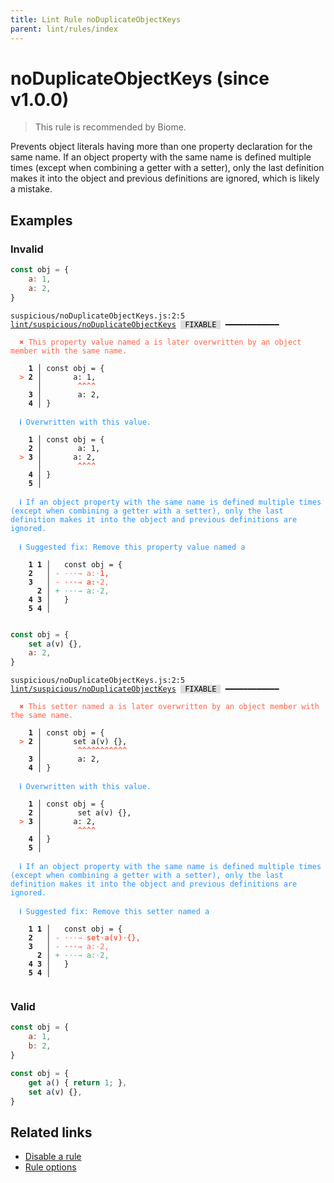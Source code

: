 ```yaml
---
title: Lint Rule noDuplicateObjectKeys
parent: lint/rules/index
---
```


# noDuplicateObjectKeys (since v1.0.0)

> This rule is recommended by Biome.

Prevents object literals having more than one property declaration for the same name.
If an object property with the same name is defined multiple times (except when combining a getter with a setter), only the last definition makes it into the object and previous definitions are ignored, which is likely a mistake.

## Examples

### Invalid

```jsx
const obj = {
   	a: 1,
   	a: 2,
}
```

<pre class="language-text"><code class="language-text">suspicious/noDuplicateObjectKeys.js:2:5 <a href="https://biomejs.dev/lint/rules/noDuplicateObjectKeys">lint/suspicious/noDuplicateObjectKeys</a> <span style="color: #000; background-color: #ddd;"> FIXABLE </span> ━━━━━━━━━━━━

<strong><span style="color: Tomato;">  </span></strong><strong><span style="color: Tomato;">✖</span></strong> <span style="color: Tomato;">This property value named a is later overwritten by an object member with the same name.</span>
  
    <strong>1 │ </strong>const obj = {
<strong><span style="color: Tomato;">  </span></strong><strong><span style="color: Tomato;">&gt;</span></strong> <strong>2 │ </strong>   	a: 1,
   <strong>   │ </strong>   	<strong><span style="color: Tomato;">^</span></strong><strong><span style="color: Tomato;">^</span></strong><strong><span style="color: Tomato;">^</span></strong><strong><span style="color: Tomato;">^</span></strong>
    <strong>3 │ </strong>   	a: 2,
    <strong>4 │ </strong>}
  
<strong><span style="color: rgb(38, 148, 255);">  </span></strong><strong><span style="color: rgb(38, 148, 255);">ℹ</span></strong> <span style="color: rgb(38, 148, 255);">Overwritten with this value.</span>
  
    <strong>1 │ </strong>const obj = {
    <strong>2 │ </strong>   	a: 1,
<strong><span style="color: Tomato;">  </span></strong><strong><span style="color: Tomato;">&gt;</span></strong> <strong>3 │ </strong>   	a: 2,
   <strong>   │ </strong>   	<strong><span style="color: Tomato;">^</span></strong><strong><span style="color: Tomato;">^</span></strong><strong><span style="color: Tomato;">^</span></strong><strong><span style="color: Tomato;">^</span></strong>
    <strong>4 │ </strong>}
    <strong>5 │ </strong>
  
<strong><span style="color: rgb(38, 148, 255);">  </span></strong><strong><span style="color: rgb(38, 148, 255);">ℹ</span></strong> <span style="color: rgb(38, 148, 255);">If an object property with the same name is defined multiple times (except when combining a getter with a setter), only the last definition makes it into the object and previous definitions are ignored.</span>
  
<strong><span style="color: rgb(38, 148, 255);">  </span></strong><strong><span style="color: rgb(38, 148, 255);">ℹ</span></strong> <span style="color: rgb(38, 148, 255);">Suggested fix</span><span style="color: rgb(38, 148, 255);">: </span><span style="color: rgb(38, 148, 255);">Remove this property value named a</span>
  
    <strong>1</strong> <strong>1</strong><strong> │ </strong>  const obj = {
    <strong>2</strong>  <strong> │ </strong><span style="color: Tomato;">-</span> <span style="color: Tomato;"><span style="opacity: 0.8;">·</span></span><span style="color: Tomato;"><span style="opacity: 0.8;">·</span></span><span style="color: Tomato;"><span style="opacity: 0.8;">·</span></span><span style="color: Tomato;"><span style="opacity: 0.8;">→ </span></span><span style="color: Tomato;">a</span><span style="color: Tomato;">:</span><span style="color: Tomato;"><span style="opacity: 0.8;">·</span></span><span style="color: Tomato;"><strong>1</strong></span><span style="color: Tomato;"><strong>,</strong></span>
    <strong>3</strong>  <strong> │ </strong><span style="color: Tomato;">-</span> <span style="color: Tomato;"><span style="opacity: 0.8;"><strong>·</strong></span></span><span style="color: Tomato;"><span style="opacity: 0.8;"><strong>·</strong></span></span><span style="color: Tomato;"><span style="opacity: 0.8;"><strong>·</strong></span></span><span style="color: Tomato;"><span style="opacity: 0.8;"><strong>→ </strong></span></span><span style="color: Tomato;"><strong>a</strong></span><span style="color: Tomato;"><strong>:</strong></span><span style="color: Tomato;"><span style="opacity: 0.8;"><strong>·</strong></span></span><span style="color: Tomato;">2</span><span style="color: Tomato;">,</span>
      <strong>2</strong><strong> │ </strong><span style="color: MediumSeaGreen;">+</span> <span style="color: MediumSeaGreen;"><span style="opacity: 0.8;">·</span></span><span style="color: MediumSeaGreen;"><span style="opacity: 0.8;">·</span></span><span style="color: MediumSeaGreen;"><span style="opacity: 0.8;">·</span></span><span style="color: MediumSeaGreen;"><span style="opacity: 0.8;">→ </span></span><span style="color: MediumSeaGreen;">a</span><span style="color: MediumSeaGreen;">:</span><span style="color: MediumSeaGreen;"><span style="opacity: 0.8;">·</span></span><span style="color: MediumSeaGreen;">2</span><span style="color: MediumSeaGreen;">,</span>
    <strong>4</strong> <strong>3</strong><strong> │ </strong>  }
    <strong>5</strong> <strong>4</strong><strong> │ </strong>  
  
</code></pre>

```jsx
const obj = {
   	set a(v) {},
   	a: 2,
}
```

<pre class="language-text"><code class="language-text">suspicious/noDuplicateObjectKeys.js:2:5 <a href="https://biomejs.dev/lint/rules/noDuplicateObjectKeys">lint/suspicious/noDuplicateObjectKeys</a> <span style="color: #000; background-color: #ddd;"> FIXABLE </span> ━━━━━━━━━━━━

<strong><span style="color: Tomato;">  </span></strong><strong><span style="color: Tomato;">✖</span></strong> <span style="color: Tomato;">This setter named a is later overwritten by an object member with the same name.</span>
  
    <strong>1 │ </strong>const obj = {
<strong><span style="color: Tomato;">  </span></strong><strong><span style="color: Tomato;">&gt;</span></strong> <strong>2 │ </strong>   	set a(v) {},
   <strong>   │ </strong>   	<strong><span style="color: Tomato;">^</span></strong><strong><span style="color: Tomato;">^</span></strong><strong><span style="color: Tomato;">^</span></strong><strong><span style="color: Tomato;">^</span></strong><strong><span style="color: Tomato;">^</span></strong><strong><span style="color: Tomato;">^</span></strong><strong><span style="color: Tomato;">^</span></strong><strong><span style="color: Tomato;">^</span></strong><strong><span style="color: Tomato;">^</span></strong><strong><span style="color: Tomato;">^</span></strong><strong><span style="color: Tomato;">^</span></strong>
    <strong>3 │ </strong>   	a: 2,
    <strong>4 │ </strong>}
  
<strong><span style="color: rgb(38, 148, 255);">  </span></strong><strong><span style="color: rgb(38, 148, 255);">ℹ</span></strong> <span style="color: rgb(38, 148, 255);">Overwritten with this value.</span>
  
    <strong>1 │ </strong>const obj = {
    <strong>2 │ </strong>   	set a(v) {},
<strong><span style="color: Tomato;">  </span></strong><strong><span style="color: Tomato;">&gt;</span></strong> <strong>3 │ </strong>   	a: 2,
   <strong>   │ </strong>   	<strong><span style="color: Tomato;">^</span></strong><strong><span style="color: Tomato;">^</span></strong><strong><span style="color: Tomato;">^</span></strong><strong><span style="color: Tomato;">^</span></strong>
    <strong>4 │ </strong>}
    <strong>5 │ </strong>
  
<strong><span style="color: rgb(38, 148, 255);">  </span></strong><strong><span style="color: rgb(38, 148, 255);">ℹ</span></strong> <span style="color: rgb(38, 148, 255);">If an object property with the same name is defined multiple times (except when combining a getter with a setter), only the last definition makes it into the object and previous definitions are ignored.</span>
  
<strong><span style="color: rgb(38, 148, 255);">  </span></strong><strong><span style="color: rgb(38, 148, 255);">ℹ</span></strong> <span style="color: rgb(38, 148, 255);">Suggested fix</span><span style="color: rgb(38, 148, 255);">: </span><span style="color: rgb(38, 148, 255);">Remove this setter named a</span>
  
    <strong>1</strong> <strong>1</strong><strong> │ </strong>  const obj = {
    <strong>2</strong>  <strong> │ </strong><span style="color: Tomato;">-</span> <span style="color: Tomato;"><span style="opacity: 0.8;">·</span></span><span style="color: Tomato;"><span style="opacity: 0.8;">·</span></span><span style="color: Tomato;"><span style="opacity: 0.8;">·</span></span><span style="color: Tomato;"><span style="opacity: 0.8;">→ </span></span><span style="color: Tomato;"><strong>s</strong></span><span style="color: Tomato;"><strong>e</strong></span><span style="color: Tomato;"><strong>t</strong></span><span style="color: Tomato;"><span style="opacity: 0.8;"><strong>·</strong></span></span><span style="color: Tomato;"><strong>a</strong></span><span style="color: Tomato;"><strong>(</strong></span><span style="color: Tomato;"><strong>v</strong></span><span style="color: Tomato;"><strong>)</strong></span><span style="color: Tomato;"><span style="opacity: 0.8;"><strong>·</strong></span></span><span style="color: Tomato;"><strong>{</strong></span><span style="color: Tomato;"><strong>}</strong></span><span style="color: Tomato;"><strong>,</strong></span>
    <strong>3</strong>  <strong> │ </strong><span style="color: Tomato;">-</span> <span style="color: Tomato;"><span style="opacity: 0.8;"><strong>·</strong></span></span><span style="color: Tomato;"><span style="opacity: 0.8;"><strong>·</strong></span></span><span style="color: Tomato;"><span style="opacity: 0.8;"><strong>·</strong></span></span><span style="color: Tomato;"><span style="opacity: 0.8;"><strong>→ </strong></span></span><span style="color: Tomato;">a</span><span style="color: Tomato;">:</span><span style="color: Tomato;"><span style="opacity: 0.8;">·</span></span><span style="color: Tomato;">2</span><span style="color: Tomato;">,</span>
      <strong>2</strong><strong> │ </strong><span style="color: MediumSeaGreen;">+</span> <span style="color: MediumSeaGreen;"><span style="opacity: 0.8;">·</span></span><span style="color: MediumSeaGreen;"><span style="opacity: 0.8;">·</span></span><span style="color: MediumSeaGreen;"><span style="opacity: 0.8;">·</span></span><span style="color: MediumSeaGreen;"><span style="opacity: 0.8;">→ </span></span><span style="color: MediumSeaGreen;">a</span><span style="color: MediumSeaGreen;">:</span><span style="color: MediumSeaGreen;"><span style="opacity: 0.8;">·</span></span><span style="color: MediumSeaGreen;">2</span><span style="color: MediumSeaGreen;">,</span>
    <strong>4</strong> <strong>3</strong><strong> │ </strong>  }
    <strong>5</strong> <strong>4</strong><strong> │ </strong>  
  
</code></pre>

### Valid

```jsx
const obj = {
   	a: 1,
   	b: 2,
}
```

```jsx
const obj = {
   	get a() { return 1; },
   	set a(v) {},
}
```

## Related links

- [Disable a rule](/linter/#disable-a-lint-rule)
- [Rule options](/linter/#rule-options)
